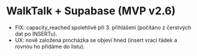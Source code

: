 # WalkTalk + Supabase (MVP v2.6)

- FIX: capacity_reached spolehlivě při 3. přihlášení (počítáno z čerstvých dat po INSERTu).
- UX: nově založená procházka se objeví hned (insert vrací řádek a rovnou ho přidáme do listu).
